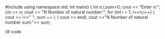 #include<iostream>
using namespace std;
int main()
{
 int n,i,sum=0;
 cout << "Enter n:";
 cin >> n;
 cout << "N Number of natural number:";
 for (int i = 1; i<=n;i++)
 {
  cout << i<<" ";
  sum += i;
 }
 cout << endl;
 cout <<"N Number of natural number sum:"<< sum;
 
}# code
